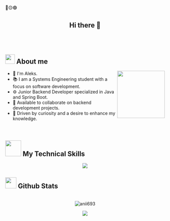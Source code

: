 🔴🟡🟢
<!--
**gdzdev/gdzdevv** is a ✨ _special_ ✨ repository because its `README.md` (this file) appears on your GitHub profile.
-->

## <div align="center">Hi there 👋</div><br/><br/>

## <picture><img src = "https://github.com/7oSkaaa/7oSkaaa/blob/main/Images/about_me.gif?raw=true" width = 30px></picture> About me
<img align='right' src='https://github.com/Rishit-dagli/Rishit-dagli/blob/master/images/octocat-anime.gif' width='150"'>

- 🌟 I'm Aleks.
- 📚 I am a Systems Engineering student with a focus on software development.
- ⚙️ Junior Backend Developer specialized in Java and Spring Boot.
- 💬 Available to collaborate on backend development projects.
- 🚀 Driven by curiosity and a desire to enhance my knowledge.

<br>

## <img src="https://media.giphy.com/media/VgCDAzcKvsR6OM0uWg/giphy.gif" width="50"> My Technical Skills

<p align="center">
  <a href="https://skillicons.dev">
    <img src="https://skillicons.dev/icons?i=git,github,linux,java,spring,hibernate,maven,py,fastapi,postman,docker,postgres,mysql,vscode,idea&perline=6" />
  </a>
</p>


## <img src="https://media.giphy.com/media/iY8CRBdQXODJSCERIr/giphy.gif" width="35"><b> Github Stats </b>
<br>

<div align="center">
  <img src="https://github-readme-streak-stats.herokuapp.com/?user=gdzdev&theme=dark" alt="anii693" />
</div>

<p align="center">
  <img src="https://capsule-render.vercel.app/api?type=waving&color=gradient&height=65&section=footer"/>
</p>
